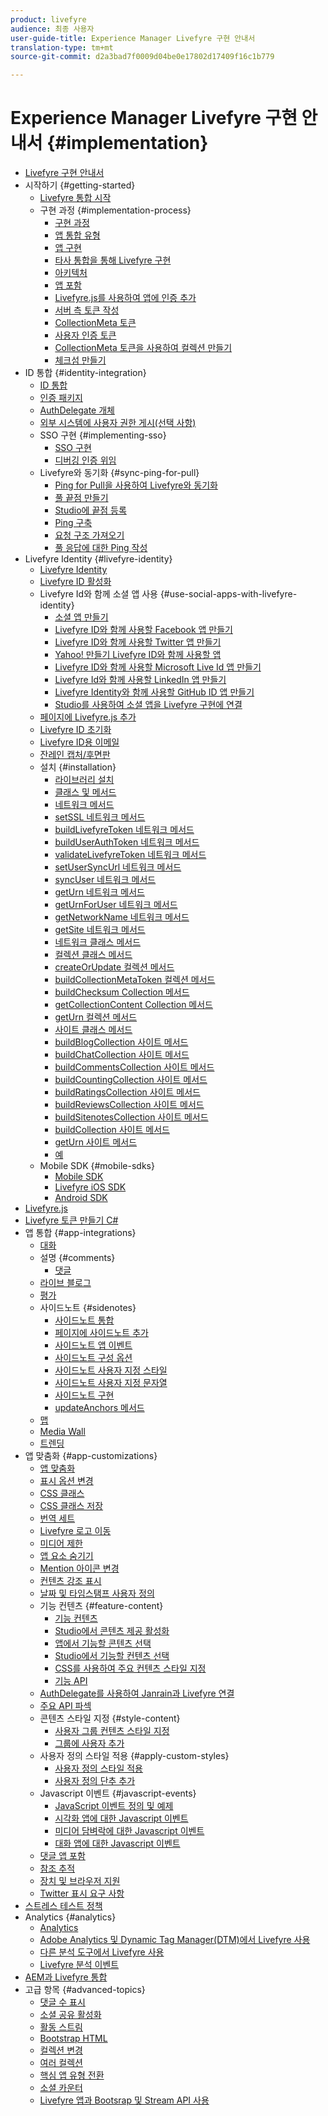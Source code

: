 ```yaml
---
product: livefyre
audience: 최종 사용자
user-guide-title: Experience Manager Livefyre 구현 안내서
translation-type: tm+mt
source-git-commit: d2a3bad7f0009d04be0e17802d17409f16c1b779

---
```



# Experience Manager Livefyre 구현 안내서 {#implementation}

+ [Livefyre 구현 안내서](home.md)
+ 시작하기 {#getting-started}
   + [Livefyre 통합 시작](c-getting-started/c-getting-started.md)
   + 구현 과정 {#implementation-process}
      + [구현 과정](c-getting-started/c-implementation-process/c-implementation-process.md)
      + [앱 통합 유형](c-getting-started/c-implementation-process/c-app-integration-types.md)
      + [앱 구현](c-getting-started/designer-app-implementation.md)
      + [타사 통합을 통해 Livefyre 구현](c-app-integrations/implement-livefyre-3rd-party.md)
      + [아키텍처](c-getting-started/c-implementation-process/c-architecture.md)
      + [앱 포함](c-getting-started/c-implementation-process/c-using-livefyre.js-to-create-customize-and-use-apps-on-your-site.md)
      + [Livefyre.js를 사용하여 앱에 인증 추가](c-getting-started/c-implementation-process/c-add-authetication-to-an-app-using-livefyre.js.md)
      + [서버 측 토큰 작성](c-getting-started/c-implementation-process/c-build-server-side-tokens.md)
      + [CollectionMeta 토큰](c-getting-started/c-implementation-process/c-collectionmeta-tokent.md)
      + [사용자 인증 토큰](c-getting-started/c-implementation-process/c-user-auth-token.md)
      + [CollectionMeta 토큰을 사용하여 컬렉션 만들기](t-create-a-collectionmeta-token.md)
      + [체크섬 만들기](c-creating-a-checksum.md)
+ ID 통합 {#identity-integration}
   + [ID 통합](t-about-identity-integration/t-about-identity-integration.md)
   + [인증 패키지](t-about-identity-integration/c-authorization-package.md)
   + [AuthDelegate 개체](t-about-identity-integration/c-building-an-auth-delegate.md)
   + [외부 시스템에 사용자 권한 게시(선택 사항)](t-about-identity-integration/c-posting-user-permissions-to-external-systems.md)
   + SSO 구현 {#implementing-sso}
      + [SSO 구현](t-about-identity-integration/c-implementing-sso/c-implementing-sso.md)
      + [디버깅 인증 위임](t-about-identity-integration/c-implementing-sso/c-debugging-auth.md)
   + Livefyre와 동기화 {#sync-ping-for-pull}
      + [Ping for Pull을 사용하여 Livefyre와 동기화](t-about-identity-integration/t-sync-with-livefyre-using-ping-for-pull/t-sync-with-livefyre-using-ping-for-pull.md)
      + [풀 끝점 만들기](t-about-identity-integration/t-sync-with-livefyre-using-ping-for-pull/t-build-the-pull-endpoint.md)
      + [Studio에 끝점 등록](t-about-identity-integration/t-sync-with-livefyre-using-ping-for-pull/c-register-the-endpoint-with-studio.md)
      + [Ping 구축](t-about-identity-integration/t-sync-with-livefyre-using-ping-for-pull/t-build-the-ping.md)
      + [요청 구조 가져오기](t-about-identity-integration/t-sync-with-livefyre-using-ping-for-pull/t-pull-request-structure.md)
      + [풀 응답에 대한 Ping 작성](t-about-identity-integration/t-sync-with-livefyre-using-ping-for-pull/c-build-the-ping-for-pull-response.md)
+ Livefyre Identity {#livefyre-identity}
   + [Livefyre Identity](c-livefyre-identity-comp/c-livefyre-identity-comp.md)
   + [Livefyre ID 활성화](c-livefyre-identity-comp/t-enable-livefyre-identity.md)
   + Livefyre Id와 함께 소셜 앱 사용 {#use-social-apps-with-livefyre-identity}
      + [소셜 앱 만들기](c-livefyre-identity-comp/t-create-your-social-apps.md)
      + [Livefyre ID와 함께 사용할 Facebook 앱 만들기](c-livefyre-identity-comp/t-create-a-facebook-app-for-use-with-livefyre-identity.md)
      + [Livefyre ID와 함께 사용할 Twitter 앱 만들기](c-livefyre-identity-comp/t-create-a-twitter-app-for-use-with-livefyre-identity.md)
      + [Yahoo! 만들기 Livefyre ID와 함께 사용할 앱](c-livefyre-identity-comp/t-create-a-yahoo-app-for-use-with-livefyre-identity.md)
      + [Livefyre ID와 함께 사용할 Microsoft Live Id 앱 만들기](c-livefyre-identity-comp/t-create-a-microsoft-live-id-app-for-use-with-livefyre-identity.md)
      + [Livefyre Id와 함께 사용할 LinkedIn 앱 만들기](c-livefyre-identity-comp/t-create-a-linkedin-app-for-use-with-livefyre-identity.md)
      + [Livefyre Identity와 함께 사용할 GitHub ID 앱 만들기](c-livefyre-identity-comp/c-create-a-github-identity.md)
      + [Studio를 사용하여 소셜 앱을 Livefyre 구현에 연결](c-livefyre-identity-comp/t-using-studio-to-connect-your-social-apps-to-your-livefyre-implementation.md)
   + [페이지에 Livefyre.js 추가](c-livefyre-identity-comp/t-add-livefyre.js-to-the-page.md)
   + [Livefyre ID 초기화](c-livefyre-identity-comp/t-initialize-livefyre-identity.md)
   + [Livefyre ID용 이메일](c-livefyre-identity-comp/c-emails-for-livefyre-identity.md)
   + [잔레인 캡처/후면판](c-livefyre-identity-comp/c-janrain-capture-backplane-comp.md)
   + 설치 {#installation}
      + [라이브러리 설치](c-installing-libraries/c-installing-libraries.md)
      + [클래스 및 메서드](c-installing-libraries/c-methods-livefyre.md)
      + [네트워크 메서드](c-installing-libraries/c-network-methods.md)
      + [setSSL 네트워크 메서드](c-installing-libraries/r-setssl-method.md)
      + [buildLivefyreToken 네트워크 메서드](c-installing-libraries/r-buildlivefyretoken-method.md)
      + [buildUserAuthToken 네트워크 메서드](c-installing-libraries/r-builduserauthtoken-method.md)
      + [validateLivefyreToken 네트워크 메서드](c-installing-libraries/c-validatelivefyretoken-network-method.md)
      + [setUserSyncUrl 네트워크 메서드](c-installing-libraries/r-setusersyncurl-method.md)
      + [syncUser 네트워크 메서드](c-installing-libraries/r-syncuser-method.md)
      + [getUrn 네트워크 메서드](c-installing-libraries/r-geturn-method.md)
      + [getUrnForUser 네트워크 메서드](c-installing-libraries/r-geturnforuser-method.md)
      + [getNetworkName 네트워크 메서드](c-installing-libraries/r-getnetworkname-method.md)
      + [getSite 네트워크 메서드](c-installing-libraries/r-getsite-method.md)
      + [네트워크 클래스 메서드](c-installing-libraries/c-network-class-methods.md)
      + [컬렉션 클래스 메서드](c-installing-libraries/c-collection-methods.md)
      + [createOrUpdate 컬렉션 메서드](c-installing-libraries/r-createorupdate-collection-method.md)
      + [buildCollectionMetaToken 컬렉션 메서드](c-installing-libraries/r-buildcollectionmetatoken-collection-method.md)
      + [buildChecksum Collection 메서드](c-installing-libraries/r-buildchecksum-collection-method.md)
      + [getCollectionContent Collection 메서드](c-installing-libraries/t-getcollectioncontent-collection-method.md)
      + [getUrn 컬렉션 메서드](c-installing-libraries/r-geturn-collection-method.md)
      + [사이트 클래스 메서드](c-installing-libraries/c-site-methods.md)
      + [buildBlogCollection 사이트 메서드](c-installing-libraries/r-buildblogcollection-site-method.md)
      + [buildChatCollection 사이트 메서드](c-installing-libraries/r-buildchatcollection-site-method.md)
      + [buildCommentsCollection 사이트 메서드](c-installing-libraries/r-buildcommentscollection-site-method.md)
      + [buildCountingCollection 사이트 메서드](c-installing-libraries/r-buildcountingcollection-site-method.md)
      + [buildRatingsCollection 사이트 메서드](c-installing-libraries/r-buildratingscollection-site-method.md)
      + [buildReviewsCollection 사이트 메서드](c-installing-libraries/r-buildreviewscollection-site-method.md)
      + [buildSitenotesCollection 사이트 메서드](c-installing-libraries/r-buildsitenotescollection-site-method.md)
      + [buildCollection 사이트 메서드](c-installing-libraries/r-buildcollection-site-method.md)
      + [getUrn 사이트 메서드](c-installing-libraries/r-geturn-site-method.md)
      + [예](c-installing-libraries/c-libraries-examples.md)
   + Mobile SDK {#mobile-sdks}
      + [Mobile SDK](c-mobile-sdks/c-mobile-sdks.md)
      + [Livefyre iOS SDK](c-mobile-sdks/c-livefyre-ios-sdk.md)
      + [Android SDK](c-mobile-sdks/c-android-sdk.md)
+ [Livefyre.js](c-livefyre.js.md)
+ [Livefyre 토큰 만들기 C#](c-creating-livefyre-tokens-c-.md)
+ 앱 통합 {#app-integrations}
   + [대화](c-app-integrations/c-app-integratios-chat.md)
   + 설명 {#comments}
      + [댓글](c-app-integrations/c-comments-integration/c-comments-integration.md)
   + [라이브 블로그](c-app-integrations/c-live-blog-integration.md)
   + [평가](c-app-integrations/c-reviews-integration.md)
   + 사이드노트 {#sidenotes}
      + [사이드노트 통합](c-app-integrations/c-sidenotes-integration/r-sidenotes-integration.md)
      + [페이지에 사이드노트 추가](c-app-integrations/c-sidenotes-integration/r-adding-sidenotes-to-a-page.md)
      + [사이드노트 앱 이벤트](c-app-integrations/c-sidenotes-integration/r-app-events.md)
      + [사이드노트 구성 옵션](c-app-integrations/c-sidenotes-integration/r-configuration-options.md)
      + [사이드노트 사용자 지정 스타일](c-app-integrations/c-sidenotes-integration/r-custom-styles.md)
      + [사이드노트 사용자 지정 문자열](c-app-integrations/c-sidenotes-integration/r-custom-strings.md)
      + [사이드노트 구현](c-app-integrations/c-sidenotes-integration/r-sidenotes-implementation.md)
      + [updateAnchors 메서드](c-app-integrations/c-sidenotes-integration/update-anchors-method.md)
   + [맵](c-app-integrations/c-map-integration.md)
   + [Media Wall](c-app-integrations/c-media-wall-integration.md)
   + [트렌딩](c-app-integrations/c-trending-integration.md)
+ 앱 맞춤화 {#app-customizations}
   + [앱 맞춤화](c-app-customizations/c-app-customizations.md)
   + [표시 옵션 변경](c-app-customizations/c-change-display-options.md)
   + [CSS 클래스](c-app-customizations/c-css-classes.md)
   + [CSS 클래스 저장](c-app-customizations/c-storify-css-classes.md)
   + [번역 세트](c-app-customizations/c-translation-sets.md)
   + [Livefyre 로고 이동](c-app-customizations/c-move-the-livefyre-logo.md)
   + [미디어 제한](c-app-customizations/c-restrict-media.md)
   + [앱 요소 숨기기](c-app-customizations/c-hide-app-elements.md)
   + [Mention 아이콘 변경](c-app-customizations/c-change-mention-icon.md)
   + [컨텐츠 강조 표시](c-app-customizations/c-highlight-content.md)
   + [날짜 및 타임스탬프 사용자 정의](c-app-customizations/c-date-time-stamp.md)
   + 기능 컨텐츠 {#feature-content}
      + [기능 컨텐츠](c-app-customizations/t-feature-content.md)
      + [Studio에서 콘텐츠 제공 활성화](c-app-customizations/t-enable-featuring-content-in-studio.md)
      + [앱에서 기능할 콘텐츠 선택](c-app-customizations/t-select-content-to-feature.md)
      + [Studio에서 기능할 컨텐츠 선택](c-app-customizations/t-select-content-to-feature-from-studio.md)
      + [CSS를 사용하여 주요 컨텐츠 스타일 지정](c-app-customizations/c-use-css-to-style-featured-content.md)
      + [기능 API](c-app-customizations/c-feature-apis.md)
   + [AuthDelegate를 사용하여 Janrain과 Livefyre 연결](c-app-customizations/c-connecting-janrain-to-livefyre-using-authdelegate.md)
   + [주요 API 파섹](c-app-customizations/c-aggregated-featured-content-using-the-featured-apis.md)
   + 콘텐츠 스타일 지정 {#style-content}
      + [사용자 그룹 컨텐츠 스타일 지정](c-app-customizations/c-style-user-group-content.md)
      + [그룹에 사용자 추가](c-app-customizations/c-adding-users-to-groups.md)
   + 사용자 정의 스타일 적용 {#apply-custom-styles}
      + [사용자 정의 스타일 적용](c-app-customizations/c-applying-custom-styles-.md)
      + [사용자 정의 단추 추가](c-app-customizations/t-add-custom-buttons.md)
   + Javascript 이벤트 {#javascript-events}
      + [JavaScript 이벤트 정의 및 예제](c-app-customizations/c-javascript-events.md)
      + [시각화 앱에 대한 Javascript 이벤트](c-app-customizations/c-javascript-events-for-visualization-apps.md)
      + [미디어 담벼락에 대한 Javascript 이벤트](c-app-customizations/c-javascript-events-media-wall.md)
      + [대화 앱에 대한 Javascript 이벤트](c-app-customizations/c-javascript-events-for-conversation-apps.md)
   + [댓글 앱 포함](c-app-customizations/c-embed-a-comments-app.md)
   + [참조 추적](c-app-customizations/c-referral-tracking.md)
   + [장치 및 브라우저 지원](c-app-customizations/c-device-and-browser-support.md)
   + [Twitter 표시 요구 사항](c-app-customizations/c-twitter-display-requirements.md)
+ [스트레스 테스트 정책](c-stress-test-policy.md)
+ Analytics {#analytics}
   + [Analytics](livefyre-analytics/livefyre-analytics.md)
   + [Adobe Analytics 및 Dynamic Tag Manager(DTM)에서 Livefyre 사용](livefyre-analytics/c-use-livefyre-with-adobe-analytics.md)
   + [다른 분석 도구에서 Livefyre 사용](livefyre-analytics/c-livefyre-analytics.md)
   + [Livefyre 분석 이벤트](livefyre-analytics/c-livefyre-analytics-events.md)
+ [AEM과 Livefyre 통합](c-livefyre-aem-integration.md)
+ 고급 항목 {#advanced-topics}
   + [댓글 수 표시](c-advanced-topics/t-display-comment-count.md)
   + [소셜 공유 활성화](c-advanced-topics/c-enabling-social-sharing.md)
   + [활동 스트림](c-advanced-topics/c-activity-stream.md)
   + [Bootstrap HTML](c-advanced-topics/c-bootstrap-html.md)
   + [컬렉션 변경](c-advanced-topics/c-change-collection.md)
   + [여러 컬렉션](c-advanced-topics/c-multiple-collections.md)
   + [핵심 앱 유형 전환](c-advanced-topics/c-switch-core-app-types.md)
   + [소셜 카운터](c-advanced-topics/c-social-counter.md)
   + [Livefyre 앱과 Bootsrap 및 Stream API 사용](c-advanced-topics/bootstrap-stream-api.md)
